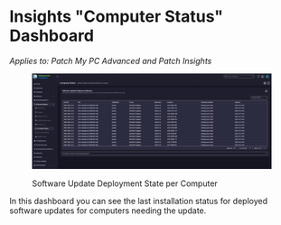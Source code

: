 # Insights "Computer Status" Dashboard

_Applies to: Patch My PC Advanced and Patch Insights_

<figure><img src="../../../_images/gitbook/image (309).png" alt=""><figcaption><p>Software Update Deployment State per Computer</p></figcaption></figure>

In this dashboard you can see the last installation status for deployed software updates for computers needing the update.
